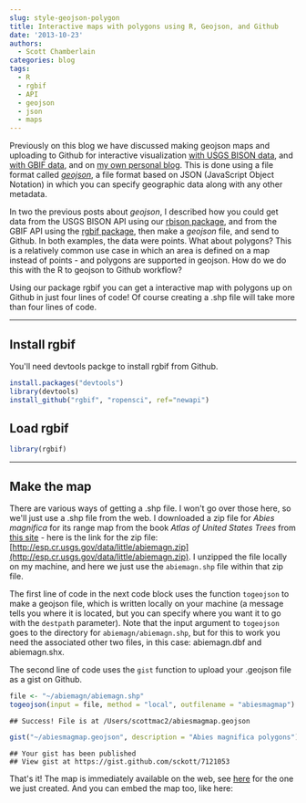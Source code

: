 ```yaml
---
slug: style-geojson-polygon
title: Interactive maps with polygons using R, Geojson, and Github
date: '2013-10-23'
authors:
  - Scott Chamberlain
categories: blog
tags:
  - R
  - rgbif
  - API
  - geojson
  - json
  - maps
---
```


Previously on this blog we have discussed making geojson maps and uploading to Github for interactive visualization [with USGS BISON data][ropost], and [with GBIF data][ropost2], and on [my own personal blog][scottpost]. This is done using a file format called [*geojson*](http://en.wikipedia.org/wiki/GeoJSON), a file format based on JSON (JavaScript Object Notation) in which you can specify geographic data along with any other metadata.

In two the previous posts about *geojson*, I described how you could get data from the USGS BISON API using our [rbison package][rbison], and from the GBIF API using the [rgbif package][rgbif], then make a *geojson* file, and send to Github. In both examples, the data were points. What about polygons?  This is a relatively common use case in which an area is defined on a map instead of points - and polygons are supported in geojson.  How do we do this with the R to geojson to Github workflow?

Using our package rgbif you can get a interactive map with polygons up on Github in just four lines of code! Of course creating a .shp file will take more than four lines of code.

***************

## Install rgbif

You'll need devtools packge to install rgbif from Github.

```r
install.packages("devtools")
library(devtools)
install_github("rgbif", "ropensci", ref="newapi")
```


## Load rgbif


```r
library(rgbif)
```


***************

## Make the map

There are various ways of getting a .shp file. I won't go over those here, so we'll just use a .shp file from the web. I downloaded a zip file for *Abies magnifica* for its range map from the book *Atlas of United States Trees* from [this site](http://esp.cr.usgs.gov/data/little/) - here is the link for the zip file: [http://esp.cr.usgs.gov/data/little/abiemagn.zip](http://esp.cr.usgs.gov/data/little/abiemagn.zip). I unzipped the file locally on my machine, and here we just use the `abiemagn.shp` file within that zip file.

The first line of code in the next code block uses the function `togeojson` to make a geojson file, which is written locally on your machine (a message tells you where it is located, but you can specify where you want it to go with the `destpath` parameter). Note that the input argument to `togeojson` goes to the directory for `abiemagn/abiemagn.shp`, but for this to work you need the associated other two files, in this case: abiemagn.dbf and abiemagn.shx.

The second line of code uses the `gist` function to upload your .geojson file as a gist on Github.


```r
file <- "~/abiemagn/abiemagn.shp"
togeojson(input = file, method = "local", outfilename = "abiesmagmap")
```

```
## Success! File is at /Users/scottmac2/abiesmagmap.geojson
```

```r
gist("~/abiesmagmap.geojson", description = "Abies magnifica polygons")
```

```
## Your gist has been published
## View gist at https://gist.github.com/sckott/7121053
```

That's it! The map is immediately available on the web, see [here](https://gist.github.com/sckott/7121053) for the one we just created. And you can embed the map too, like here:

<!-- <iframe src="https://gist.github.com/sckott/7121053?scroll=false"></iframe> -->
<script src="https://gist.github.com/sckott/7121053.js"></script>

[ropost]: http://ropensci.org/blog/2013/07/04/rbison-geoson/
[ropost2]: http://ropensci.org/blog/2013/07/17/style-geojson/
[scottpost]: http://sckott.github.io/2013/06/geojson/
[rgbif]: https://github.com/ropensci/rgbif
[rbison]: https://github.com/ropensci/rbison
[gbif]: http://www.gbif.org/
